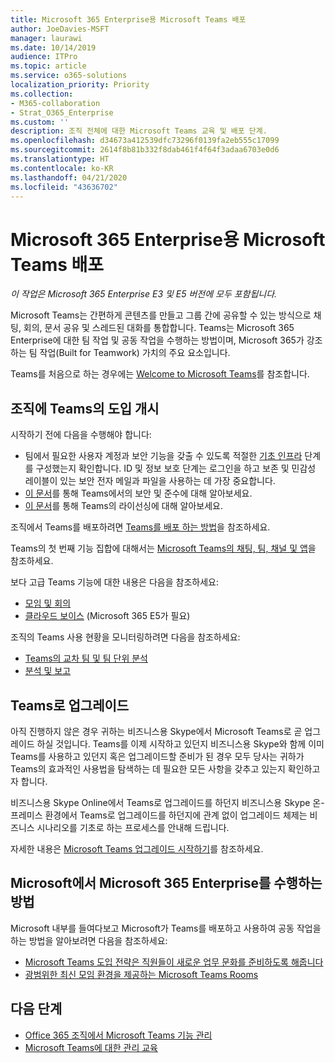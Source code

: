 ```yaml
---
title: Microsoft 365 Enterprise용 Microsoft Teams 배포
author: JoeDavies-MSFT
manager: laurawi
ms.date: 10/14/2019
audience: ITPro
ms.topic: article
ms.service: o365-solutions
localization_priority: Priority
ms.collection:
- M365-collaboration
- Strat_O365_Enterprise
ms.custom: ''
description: 조직 전체에 대한 Microsoft Teams 교육 및 배포 단계.
ms.openlocfilehash: d34673a412539dfc73296f0139fa2eb555c17099
ms.sourcegitcommit: 2614f8b81b332f8dab461f4f64f3adaa6703e0d6
ms.translationtype: HT
ms.contentlocale: ko-KR
ms.lasthandoff: 04/21/2020
ms.locfileid: "43636702"
---
```

# <a name="deploy-microsoft-teams-for-microsoft-365-enterprise"></a>Microsoft 365 Enterprise용 Microsoft Teams 배포

*이 작업은 Microsoft 365 Enterprise E3 및 E5 버전에 모두 포함됩니다.*

Microsoft Teams는 간편하게 콘텐츠를 만들고 그룹 간에 공유할 수 있는 방식으로 채팅, 회의, 문서 공유 및 스레드된 대화를 통합합니다. Teams는 Microsoft 365 Enterprise에 대한 팀 작업 및 공동 작업을 수행하는 방법이며, Microsoft 365가 강조하는 팀 작업(Built for Teamwork) 가치의 주요 요소입니다. 

Teams를 처음으로 하는 경우에는 [Welcome to Microsoft Teams](https://docs.microsoft.com/MicrosoftTeams/teams-overview)를 참조합니다. 


## <a name="roll-out-teams-to-your-organization"></a>조직에 Teams의 도입 개시

시작하기 전에 다음을 수행해야 합니다:

- 팀에서 필요한 사용자 계정과 보안 기능을 갖출 수 있도록 적절한 [기초 인프라](deploy-foundation-infrastructure.md) 단계를 구성했는지 확인합니다. ID 및 정보 보호 단계는 로그인을 하고 보존 및 민감성 레이블이 있는 보안 전자 메일과 파일을 사용하는 데 가장 중요합니다.
- [이 문서](https://docs.microsoft.com/microsoftteams/security-compliance-overview)를 통해 Teams에서의 보안 및 준수에 대해 알아보세요.
- [이 문서](https://docs.microsoft.com/microsoftteams/office-365-licensing)를 통해 Teams의 라이선싱에 대해 알아보세요.

조직에서 Teams를 배포하려면 [Teams를 배포 하는 방법](https://docs.microsoft.com/microsoftteams/how-to-roll-out-teams)을 참조하세요.

Teams의 첫 번째 기능 집합에 대해서는 [Microsoft Teams의 채팅, 팀, 채널 및 앱](https://docs.microsoft.com/MicrosoftTeams/deploy-chat-teams-channels-microsoft-teams-landing-page)을 참조하세요.

보다 고급 Teams 기능에 대한 내용은 다음을 참조하세요:

- [모임 및 회의](https://docs.microsoft.com/microsoftteams/deploy-meetings-microsoft-teams-landing-page)
- [클라우드 보이스](https://docs.microsoft.com/microsoftteams/cloud-voice-landing-page) (Microsoft 365 E5가 필요)

조직의 Teams 사용 현황을 모니터링하려면 다음을 참조하세요:

- [Teams의 교차 팀 및 팀 단위 분석](https://docs.microsoft.com/microsoftteams/teams-analytics-and-reports/cross-team-per-team-analytics)
- [분석 및 보고](https://docs.microsoft.com/microsoftteams/teams-analytics-and-reports/teams-reporting-reference)


## <a name="upgrade-to-teams"></a>Teams로 업그레이드

아직 진행하지 않은 경우 귀하는 비즈니스용 Skype에서 Microsoft Teams로 곧 업그레이드 하실 것입니다. Teams를 이제 시작하고 있던지 비즈니스용 Skype와 함께 이미 Teams를 사용하고 있던지 혹은 업그레이드할 준비가 된 경우 모두 당사는 귀하가 Teams의 효과적인 사용법을 탐색하는 데 필요한 모든 사항을 갖추고 있는지 확인하고자 합니다.

비즈니스용 Skype Online에서 Teams로 업그레이드를 하던지 비즈니스용 Skype 온-프레미스 환경에서 Teams로 업그레이드를 하던지에 관계 없이 업그레이드 체제는 비즈니스 시나리오를 기초로 하는 프로세스를 안내해 드립니다.
 
자세한 내용은 [Microsoft Teams 업그레이드 시작하기](https://docs.microsoft.com/MicrosoftTeams/upgrade-start-here)를 참조하세요.

## <a name="how-microsoft-does-microsoft-365-enterprise"></a>Microsoft에서 Microsoft 365 Enterprise를 수행하는 방법

Microsoft 내부를 들여다보고 Microsoft가 Teams를 배포하고 사용하여 공동 작업을 하는 방법을 알아보려면 다음을 참조하세요:

- [Microsoft Teams 도입 전략은 직원들이 새로운 업무 문화를 준비하도록 해줍니다](https://www.microsoft.com/itshowcase/microsoft-teams-adoption-strategy-prepares-employees-for-a-new-culture-of-work)
- [광범위한 최신 모임 환경을 제공하는 Microsoft Teams Rooms](https://www.microsoft.com/itshowcase/with-microsoft-teams-rooms-comes-a-globally-scalable-modern-meeting-experience)

## <a name="next-steps"></a>다음 단계

- [Office 365 조직에서 Microsoft Teams 기능 관리](https://docs.microsoft.com/microsoftteams/enable-features-office-365)
- [Microsoft Teams에 대한 관리 교육](https://docs.microsoft.com/microsoftteams/itadmin-readiness)


